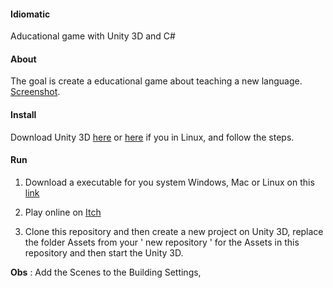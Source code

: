 
#### Idiomatic

Aducational game with Unity 3D and C#

#### About

The goal is create a educational game about teaching a new language. [Screenshot](https://github.com/Sphinxs/Idiomatic/blob/master/screenshot.png).

#### Install

Download Unity 3D [here](https://unity3d.com/pt/get-unity/download) or [here](https://forum.unity.com/threads/unity-on-linux-release-notes-and-known-issues.350256/) if you in Linux, and follow the steps.

#### Run

1. Download a executable for you system Windows, Mac or Linux on this [link](https://github.com/Sphinxs/Idiomatic/tree/master/Executable)

2. Play online on [Itch](https://sphinxs.itch.io/idiomatic)

3. Clone this repository and then create a new project on Unity 3D, replace the folder Assets from your ' new repository ' for the Assets in this repository and then start the Unity 3D.

**Obs** : Add the Scenes to the Building Settings,

